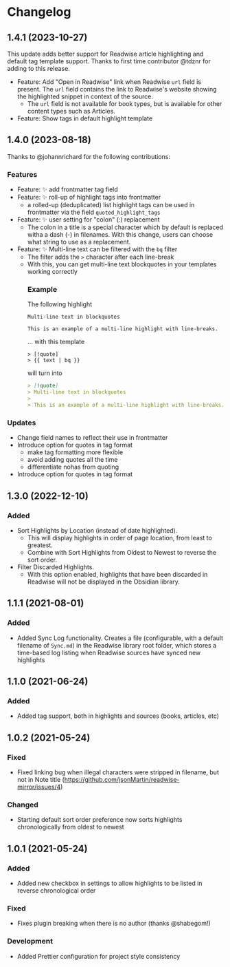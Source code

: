 # Changelog
## 1.4.1 (2023-10-27)
This update adds better support for Readwise article highlighting and default tag template support. Thanks to first time contributor @tdznr for adding to this release.

- Feature: Add "Open in Readwise" link when Readwise `url` field is present. The `url` field contains the link to Readwise's website showing the highlighted snippet in context of the source.
  - The `url` field is not available for book types, but is available for other content types such as Articles.
- Feature: Show tags in default highlight template

## 1.4.0 (2023-08-18)
Thanks to @johannrichard for the following contributions:

### Features
- Feature: ✨ add frontmatter tag field
- Feature: ✨ roll-up of highlight tags into frontmatter
  - a rolled-up (deduplicated) list highlight tags can be used in frontmatter via the field `quoted_highlight_tags`
- Feature: ✨ user setting for "colon" (:) replacement
  - The colon in a title is a special character which by default is replaced witha a dash (-) in filenames. With this change, users can choose what string to use as a replacement.
- Feature: ✨ Multi-line text can be filtered with the `bq` filter
  - The filter adds the `>` character after each line-break
  - With this, you can get multi-line text blockquotes in your templates working correctly
    ### Example
    The following highlight
    ```
    Multi-line text in blockquotes

    This is an example of a multi-line highlight with line-breaks.
    ```
    ... with this template
    ```markdown+nunjucks
    > [!quote]
    > {{ text | bq }}
    ```
    will turn into
    ```markdown
    > [!quote]
    > Multi-line text in blockquotes
    >
    > This is an example of a multi-line highlight with line-breaks.
    ```
### Updates
- Change field names to reflect their use in frontmatter
- Introduce option for quotes in tag format
  - make tag formatting more flexible
  - avoid adding quotes all the time
  - differentiate nohas from quoting
- Introduce option for quotes in tag format

## 1.3.0 (2022-12-10)
### Added
- Sort Highlights by Location (instead of date highlighted).
  - This will display highlights in order of page location, from least to greatest.
  - Combine with Sort Highlights from Oldest to Newest to reverse the sort order.
- Filter Discarded Highlights.
  - With this option enabled, highlights that have been discarded in Readwise will not be displayed in the Obsidian library.

## 1.1.1 (2021-08-01)
### Added
- Added Sync Log functionality. Creates a file (configurable, with a default filename of `Sync.md`) in the Readwise library root folder, which stores a time-based log listing when Readwise sources have synced new highlights

## 1.1.0 (2021-06-24)
### Added
- Added tag support, both in highlights and sources (books, articles, etc)

## 1.0.2 (2021-05-24)
### Fixed
- Fixed linking bug when illegal characters were stripped in filename, but not in Note title (https://github.com/jsonMartin/readwise-mirror/issues/4)
### Changed
- Starting default sort order preference now sorts highlights chronologically from oldest to newest

## 1.0.1 (2021-05-24)
### Added
- Added new checkbox in settings to allow highlights to be listed in reverse chronological order

### Fixed
- Fixes plugin breaking when there is no author (thanks @shabegom!)

### Development
- Added Prettier configuration for project style consistency
